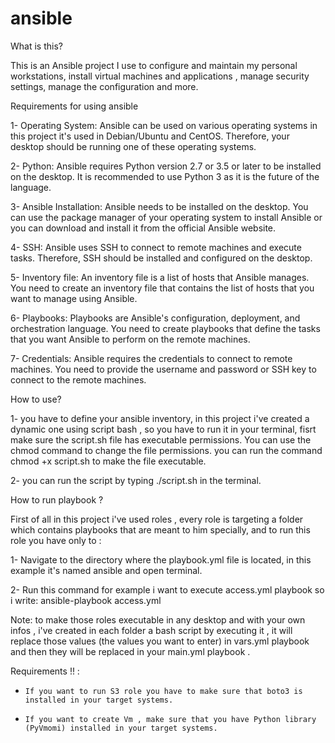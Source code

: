# ansible
What is this?

This is an Ansible project I use to configure and maintain my personal workstations, install virtual machines and applications , manage security settings, manage the configuration and more.

Requirements for using ansible 

1-    Operating System: Ansible can be used on various operating systems in this project it's used in Debian/Ubuntu and CentOS. Therefore, your desktop should be running one of these operating systems.

2-    Python: Ansible requires Python version 2.7 or 3.5 or later to be installed on the desktop. It is recommended to use Python 3 as it is the future of the language.

3-    Ansible Installation: Ansible needs to be installed on the desktop. You can use the package manager of your operating system to install Ansible or you can download and install it from the official Ansible website.

4-    SSH: Ansible uses SSH to connect to remote machines and execute tasks. Therefore, SSH should be installed and configured on the desktop.

5-    Inventory file: An inventory file is a list of hosts that Ansible manages. You need to create an inventory file that contains the list of hosts that you want to manage using Ansible.

6-    Playbooks: Playbooks are Ansible's configuration, deployment, and orchestration language. You need to create playbooks that define the tasks that you want Ansible to perform on the remote machines.

7-    Credentials: Ansible requires the credentials to connect to remote machines. You need to provide the username and password or SSH key to connect to the remote machines.


How to use?

1-    you have to define your ansible inventory, in this project i've created a dynamic one using script bash , so you have to run it in your terminal, fisrt make sure the script.sh file has executable permissions. You can use the chmod command to change the file permissions. you can run the command chmod +x script.sh to make the file executable. 

2-    you can run the script by typing ./script.sh in the terminal.


How to run playbook ?

First of all in this project i've used roles , every role is targeting a folder which contains playbooks that are meant to him specially, and to run this role you have only to :


1-    Navigate to the directory where the playbook.yml file is located, in this example it's named ansible and open terminal.

2-    Run this command for example i want to execute access.yml playbook so i write:
              ansible-playbook access.yml
              
                 
Note: to make those roles executable in any desktop and with your own infos , i've created in each folder a bash script by executing it , it will replace those values (the values you want to enter) in vars.yml playbook and then they will be replaced in your main.yml playbook .


Requirements !! :

-     If you want to run S3 role you have to make sure that boto3 is installed in your target systems.

-     If you want to create Vm , make sure that you have Python library (PyVmomi) installed in your target systems.






